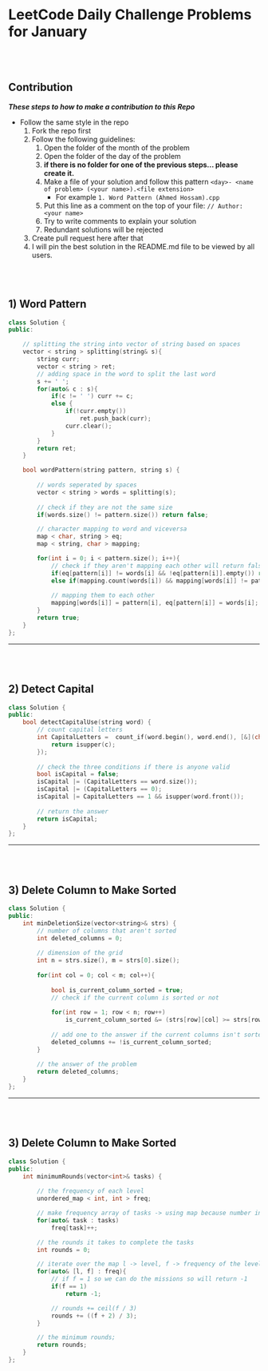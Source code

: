 # LeetCode Daily Challenge Problems for January

<br><br>

## Contribution

***These steps to how to make a contribution to this Repo***

- Follow the same style in the repo
    1. Fork the repo first
    1. Follow the following guidelines:
        1. Open the folder of the month of the problem
        1. Open the folder of the day of the problem
        1. **if there is no folder for one of the previous steps... please create it.**
        1. Make a file of your solution and follow this pattern `<day>- <name of problem> (<your name>).<file extension>`
            - For example `1. Word Pattern (Ahmed Hossam).cpp`
        1. Put this line as a comment on the top of your file: ``// Author: <your name>``
        1. Try to write comments to explain your solution
        1. Redundant solutions will be rejected
    1. Create pull request here after that
    1. I will pin the best solution in the README.md file to be viewed by all users.


<br><br>

## 1)  Word Pattern

```cpp
class Solution {
public:

    // splitting the string into vector of string based on spaces
    vector < string > splitting(string& s){
        string curr;
        vector < string > ret;
        // adding space in the word to split the last word
        s += ' ';
        for(auto& c : s){
            if(c != ' ') curr += c;
            else {
                if(!curr.empty())
                    ret.push_back(curr);
                curr.clear();
            }
        }
        return ret;
    }

    bool wordPattern(string pattern, string s) {
        
        // words seperated by spaces
        vector < string > words = splitting(s);
        
        // check if they are not the same size
        if(words.size() != pattern.size()) return false;

        // character mapping to word and viceversa
        map < char, string > eq;
        map < string, char > mapping;

        for(int i = 0; i < pattern.size(); i++){
            // check if they aren't mapping each other will return false
            if(eq[pattern[i]] != words[i] && !eq[pattern[i]].empty()) return false; 
            else if(mapping.count(words[i]) && mapping[words[i]] != pattern[i]) return false;
            
            // mapping them to each other
            mapping[words[i]] = pattern[i], eq[pattern[i]] = words[i];
        }
        return true;
    }
};
```

<hr>

<br><br>

## 2)  Detect Capital

```cpp
class Solution {
public:
    bool detectCapitalUse(string word) {
        // count capital letters
        int CapitalLetters =  count_if(word.begin(), word.end(), [&](char c){ 
            return isupper(c); 
        });
        
        // check the three conditions if there is anyone valid
        bool isCapital = false;
        isCapital |= (CapitalLetters == word.size());
        isCapital |= (CapitalLetters == 0);
        isCapital |= CapitalLetters == 1 && isupper(word.front());
        
        // return the answer
        return isCapital;
    }
};
```

<hr>

<br><br>

## 3)  Delete Column to Make Sorted

```cpp
class Solution {
public:
    int minDeletionSize(vector<string>& strs) {
        // number of columns that aren't sorted
        int deleted_columns = 0;
        
        // dimension of the grid
        int n = strs.size(), m = strs[0].size();
        
        for(int col = 0; col < m; col++){
            
            bool is_current_column_sorted = true;
            // check if the current column is sorted or not
            
            for(int row = 1; row < n; row++)
                is_current_column_sorted &= (strs[row][col] >= strs[row - 1][col]);
            
            // add one to the answer if the current columns isn't sorted
            deleted_columns += !is_current_column_sorted;
        }
        
        // the answer of the problem
        return deleted_columns;
    }
};
```

<hr>

<br><br>

## 3)  Delete Column to Make Sorted

```cpp
class Solution {
public:
    int minimumRounds(vector<int>& tasks) {
        
        // the frequency of each level
        unordered_map < int, int > freq;

        // make frequency array of tasks -> using map because number in range 10^9
        for(auto& task : tasks)
            freq[task]++;

        // the rounds it takes to complete the tasks
        int rounds = 0;

        // iterate over the map l -> level, f -> frequency of the level
        for(auto& [l, f] : freq){
            // if f = 1 so we can do the missions so will return -1
            if(f == 1)
                return -1;

            // rounds += ceil(f / 3)
            rounds += ((f + 2) / 3);
        }

        // the minimum rounds;
        return rounds;
    }
};
```
